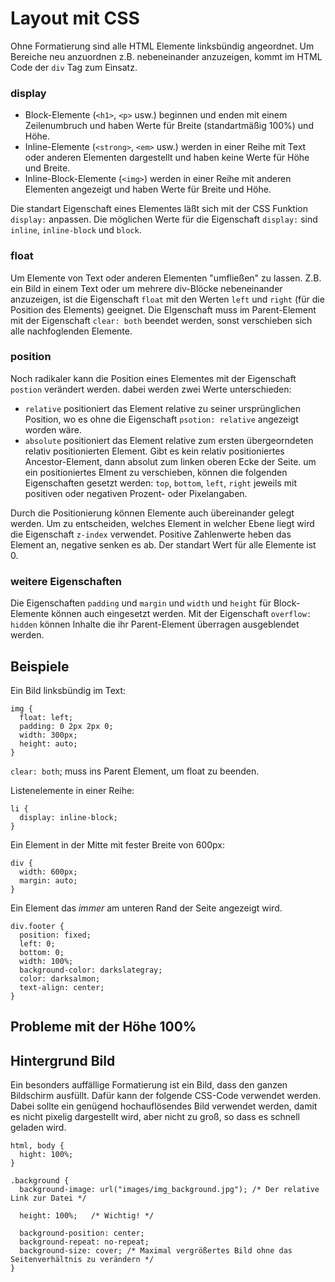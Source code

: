 # Layout mit CSS #


Ohne Formatierung sind alle HTML Elemente linksbündig angeordnet. Um Bereiche neu anzuordnen z.B. nebeneinander anzuzeigen, kommt im HTML Code der `div` Tag zum Einsatz. 

### display ###

* Block-Elemente (`<h1>`, `<p>` usw.) beginnen und enden mit einem Zeilenumbruch und haben Werte für Breite (standartmäßig 100%) und Höhe.
* Inline-Elemente (`<strong>`, `<em>` usw.) werden in einer Reihe mit Text oder anderen Elementen dargestellt und haben keine Werte für Höhe und Breite.
* Inline-Block-Elemente (`<img>`) werden in einer Reihe mit anderen Elementen angezeigt und haben Werte für Breite und Höhe.

Die standart Eigenschaft eines Elementes läßt sich mit der CSS Funktion `display:` anpassen. Die möglichen Werte für die Eigenschaft `display:` sind `inline`, `inline-block` und `block`.

### float ###

Um Elemente von Text oder anderen Elementen "umfließen" zu lassen. Z.B. ein Bild in einem Text oder um mehrere div-Blöcke nebeneinander anzuzeigen, ist die Eigenschaft `float` mit den Werten `left` und `right` (für die Position des Elements) geeignet. Die EIgenschaft muss im Parent-Element mit der Eigenschaft `clear: both` beendet werden, sonst verschieben sich alle nachfoglenden Elemente.

### position ###

Noch radikaler kann die Position eines Elementes mit der Eigenschaft `postion` verändert werden. dabei werden zwei Werte unterschieden:
* `relative` positioniert das Element relative zu seiner ursprünglichen Position, wo es ohne die Eigenschaft `psotion: relative` angezeigt worden wäre.
* `absolute` positioniert das Element relative zum ersten übergeorndeten relativ positionierten Element. Gibt es kein relativ positioniertes Ancestor-Element, dann absolut zum linken oberen Ecke der Seite.
um ein positioniertes Elment zu verschieben, können die folgenden Eigenschaften gesetzt werden: `top`, `bottom`, `left`, `right` jeweils mit positiven oder negativen Prozent- oder Pixelangaben.

Durch die Positionierung können Elemente auch übereinander gelegt werden. Um zu entscheiden, welches Element in welcher Ebene liegt wird die Eigenschaft `z-index` verwendet. Positive Zahlenwerte heben das Element an, negative senken es ab. Der standart Wert für alle Elemente ist 0.

### weitere Eigenschaften ###

Die Eigenschaften `padding` und `margin` und `width` und `height` für Block-Elemente können auch eingesetzt werden. Mit der Eigenschaft `overflow: hidden` können Inhalte die ihr Parent-Element überragen ausgeblendet werden.

## Beispiele ##

Ein Bild linksbündig im Text:
```
img {
  float: left;
  padding: 0 2px 2px 0;
  width: 300px;
  height: auto;
}
```
`clear: both`; muss ins Parent Element, um float zu beenden.

Listenelemente in einer Reihe:
```
li {
  display: inline-block;
}
```

Ein Element in der Mitte mit fester Breite von 600px:
```
div {
  width: 600px;
  margin: auto;
}
```

Ein Element das *immer* am unteren Rand der Seite angezeigt wird.
```
div.footer {
  position: fixed;
  left: 0;
  bottom: 0;
  width: 100%;
  background-color: darkslategray;
  color: darksalmon;
  text-align: center;
}
```
## Probleme mit der Höhe 100% ##


## Hintergrund Bild ##

Ein besonders auffällige Formatierung ist ein Bild, dass den ganzen Bildschirm ausfüllt. Dafür kann der folgende CSS-Code verwendet werden. Dabei sollte ein genügend hochauflösendes Bild verwendet werden, damit es nicht pixelig dargestellt wird, aber nicht zu groß, so dass es schnell geladen wird.

```
html, body {
  hight: 100%;
}

.background {
  background-image: url("images/img_background.jpg"); /* Der relative Link zur Datei */

  height: 100%;   /* Wichtig! */
  
  background-position: center;
  background-repeat: no-repeat;
  background-size: cover; /* Maximal vergrößertes Bild ohne das Seitenverhältnis zu verändern */
}
```
